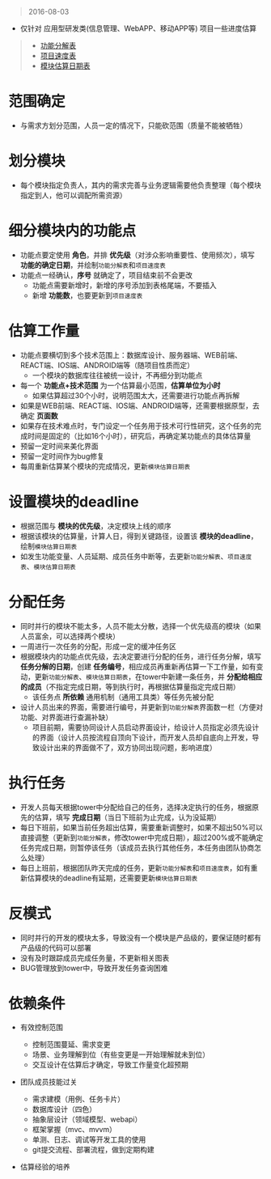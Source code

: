 > 2016-08-03

- 仅针对 应用型研发类(信息管理、WebAPP、移动APP等) 项目一些进度估算
> - [功能分解表](../../data/功能分解表.xlsx)
> - [项目速度表](../../data/项目速度表.xlsx)
> - [模块估算日期表](../../data/模块估算日期表.xlsx)

范围确定
========
- 与需求方划分范围，人员一定的情况下，只能砍范围（质量不能被牺牲）


划分模块
========
- 每个模块指定负责人，其内的需求完善与业务逻辑需要他负责整理（每个模块指定到人，他可以调配所需资源）


细分模块内的功能点
=================
- 功能点要定使用 __角色__，并排 __优先级__（对涉众影响重要性、使用频次），填写 __功能的确定日期__，并绘制`功能分解表`和`项目速度表`
- 功能点一经确认，__序号__ 就确定了，项目结束前不会更改
    * 功能点需要新增时，新增的序号添加到表格尾端，不要插入
    * 新增 __功能数__，也要更新到`项目速度表`


估算工作量
==========
- 功能点要横切到多个技术范围上：数据库设计、服务器端、WEB前端、REACT端、IOS端、ANDROID端等（随项目性质而定）
    * 一个模块的数据库往往被统一设计，不再细分到功能点
- 每一个 __功能点+技术范围__ 为一个估算最小范围，__估算单位为小时__
    * 如果估算超过30个小时，说明范围太大，还需要进行功能点再拆解
- 如果是WEB前端、REACT端、IOS端、ANDROID端等，还需要根据原型，去确定 __页面数__
- 如果存在技术难点时，专门设定一个任务用于技术可行性研究，这个任务的完成时间是固定的（比如16个小时），研究后，再确定某功能点的具体估算量
- 预留一定时间来美化界面
- 预留一定时间作为bug修复
- 每周重新估算某个模块的完成情况，更新`模块估算日期表`


设置模块的deadline
==================
- 根据范围与 __模块的优先级__，决定模块上线的顺序
- 根据该模块的估算量，计算人日，得到关键路径，设置该 __模块的deadline__，绘制`模块估算日期表`
- 如发生功能变量、人员延期、成员任务中断等，去更新`功能分解表`、`项目速度表`、`模块估算日期表`


分配任务
=========
- 同时并行的模块不能太多，人员不能太分散，选择一个优先级高的模块（如果人员富余，可以选择两个模块）
- 一周进行一次任务的分配，形成一定的缓冲任务区
- 根据模块内的功能点优先级，去决定要进行分配的任务，进行任务分解，填写 __任务分解的日期__，创建 __任务编号__，相应成员再重新再估算一下工作量，如有变动，更新`功能分解表`、`模块估算日期表`，在tower中新建一条任务，并 __分配给相应的成员__（不指定完成日期，等到执行时，再根据估算量指定完成日期）
    * 该任务点 __所依赖__ 通用机制（通用工具类）等任务先被分配
- 设计人员出来的界面，需要进行编号，并更新到`功能分解表`界面数一栏（方便对功能、对界面进行查漏补缺）
    * 项目前期，需要协同设计人员启动界面设计，给设计人员指定必须先设计的界面（设计人员按流程自顶向下设计，而开发人员却自底向上开发，导致设计出来的界面做不了，双方协同出现问题，影响进度）


执行任务
=========
- 开发人员每天根据tower中分配给自己的任务，选择决定执行的任务，根据原先的估算，填写 __完成日期__（当日下班前为止完成，认为没延期）
- 每日下班前，如果当前任务超出估算，需要重新调整时，如果不超出50%可以直接调整（更新到`功能分解表`，修改tower中完成日期），超过200%或不能确定任务完成日期，则暂停该任务（该成员去执行其他任务，本任务由团队协商怎么处理）
- 每日上班前，根据团队昨天完成的任务，更新`功能分解表`和`项目速度表`，如有重新估算模块的deadline有延期，还需要更新`模块估算日期表`


反模式
=========
- 同时并行的开发的模块太多，导致没有一个模块是产品级的，要保证随时都有产品级的代码可以部署
- 没有及时跟踪成员完成任务量，不更新相关图表
- BUG管理放到tower中，导致开发任务查询困难


依赖条件
=========
- 有效控制范围
    + 控制范围蔓延、需求变更
    + 场景、业务理解到位（有些变更是一开始理解就未到位）
    + 交互设计在估算后才确定，导致工作量变化超预期

- 团队成员技能过关
    * 需求建模（用例、任务卡片）
    * 数据库设计（四色）
    * 抽象层设计（领域模型、webapi）
    * 框架掌握（mvc、mvvm）
    * 单测、日志、调试等开发工具的使用
    * git提交流程、部署流程，做到定期构建

- 估算经验的培养

